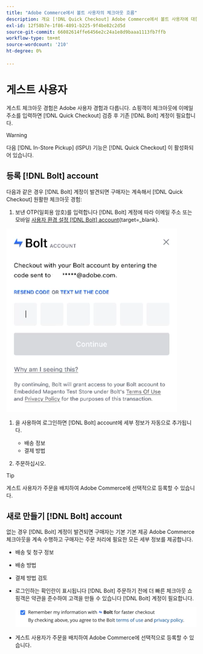 ```yaml
---
title: "Adobe Commerce에서 볼트 사용자의 체크아웃 흐름"
description: 개요 [!DNL Quick Checkout] Adobe Commerce에서 볼트 사용자에 대한 흐름.
exl-id: 12f58b7e-1f86-4891-b225-9f4be82c2d5d
source-git-commit: 66082614ffe6456e2c24a1e8d9baaa1113fb7ffb
workflow-type: tm+mt
source-wordcount: '210'
ht-degree: 0%

---
```


# 게스트 사용자

게스트 체크아웃 경험은 Adobe 사용자 경험과 다릅니다. 쇼핑객이 체크아웃에 이메일 주소를 입력하면 [!DNL Quick Checkout] 검증 후 기존 [!DNL Bolt] 계정이 필요합니다.

>[!WARNING]
>
> 다음 [!DNL In-Store Pickup] (ISPU) 기능은 [!DNL Quick Checkout] 이 활성화되어 있습니다.

## 등록 [!DNL Bolt] account

다음과 같은 경우 [!DNL Bolt] 계정이 발견되면 구매자는 계속해서 [!DNL Quick Checkout] 원활한 체크아웃 경험:

1. 보낸 OTP(일회용 암호)를 입력합니다 [!DNL Bolt] 계정에 따라 이메일 주소 또는 모바일 [사용자 환경 설정 [!DNL Bolt] account](https://help.bolt.com/shoppers/account/account-settings/#how-to-set-preferred-login-method){target=_blank}.

![OTP 팝업](assets/pop-up.png)

1. 을 사용하여 로그인하면 [!DNL Bolt] account에 세부 정보가 자동으로 추가됩니다.

   - 배송 정보
   - 결제 방법

1. 주문하십시오.

>[!TIP]
>
> 게스트 사용자가 주문을 배치하여 Adobe Commerce에 선택적으로 등록할 수 있습니다.

## 새로 만들기 [!DNL Bolt] account

없는 경우 [!DNL Bolt] 계정이 발견되면 구매자는 기본 기본 제공 Adobe Commerce 체크아웃을 계속 수행하고 구매자는 주문 처리에 필요한 모든 세부 정보를 제공합니다.

- 배송 및 청구 정보
- 배송 방법
- 결제 방법 검토
- 로그인하는 확인란이 표시됩니다 [!DNL Bolt] 주문하기 전에 더 빠른 체크아웃 쇼핑객은 약관을 준수하여 고객을 만들 수 있습니다 [!DNL Bolt] 계정이 필요합니다.

   ![기억 [!DNL Bolt]](assets/checkbox-remember-bolt.png)

- 게스트 사용자가 주문을 배치하여 Adobe Commerce에 선택적으로 등록할 수 있습니다.
